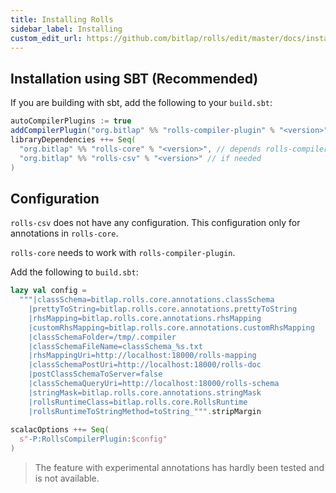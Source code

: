 ```yaml
---
title: Installing Rolls
sidebar_label: Installing
custom_edit_url: https://github.com/bitlap/rolls/edit/master/docs/installation.md
---
```


## Installation using SBT (Recommended)

If you are building with sbt, add the following to your `build.sbt`:

```scala
autoCompilerPlugins := true
addCompilerPlugin("org.bitlap" %% "rolls-compiler-plugin" % "<version>")
libraryDependencies ++= Seq(
  "org.bitlap" %% "rolls-core" % "<version>", // depends rolls-compiler-plugin
  "org.bitlap" %% "rolls-csv" % "<version>" // if needed
)
```

## Configuration

`rolls-csv` does not have any configuration. This configuration only for annotations in `rolls-core`. 

`rolls-core` needs to work with `rolls-compiler-plugin`.

Add the following to `build.sbt`:
```scala
lazy val config =
  """|classSchema=bitlap.rolls.core.annotations.classSchema
    |prettyToString=bitlap.rolls.core.annotations.prettyToString
    |rhsMapping=bitlap.rolls.core.annotations.rhsMapping
    |customRhsMapping=bitlap.rolls.core.annotations.customRhsMapping
    |classSchemaFolder=/tmp/.compiler
    |classSchemaFileName=classSchema_%s.txt
    |rhsMappingUri=http://localhost:18000/rolls-mapping
    |classSchemaPostUri=http://localhost:18000/rolls-doc
    |postClassSchemaToServer=false
    |classSchemaQueryUri=http://localhost:18000/rolls-schema
    |stringMask=bitlap.rolls.core.annotations.stringMask
    |rollsRuntimeClass=bitlap.rolls.core.RollsRuntime
    |rollsRuntimeToStringMethod=toString_""".stripMargin
    
scalacOptions ++= Seq(
  s"-P:RollsCompilerPlugin:$config"
)
```

> The feature with experimental annotations has hardly been tested and is not available.
